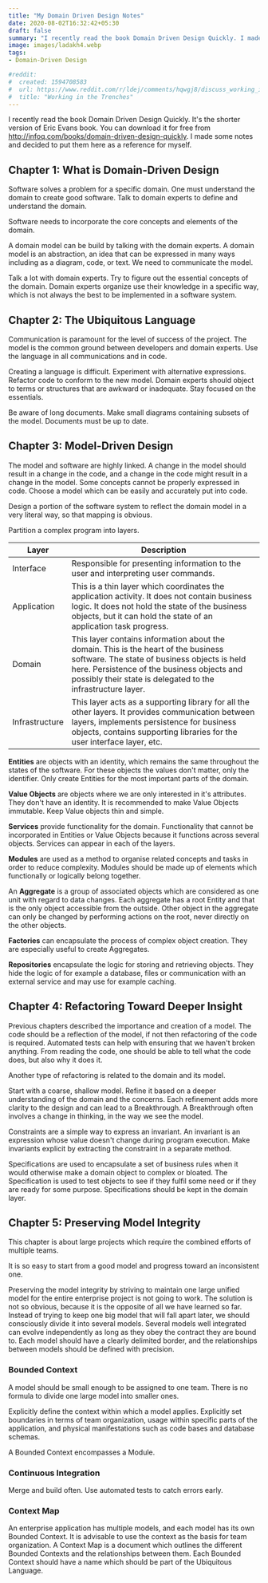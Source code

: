 ```yaml
---
title: "My Domain Driven Design Notes"
date: 2020-08-02T16:32:42+05:30
draft: false
summary: "I recently read the book Domain Driven Design Quickly. I made some notes and decided to put them here as a reference for myself."
image: images/ladakh4.webp
tags:
- Domain-Driven Design 

#reddit:
#  created: 1594708583 
#  url: https://www.reddit.com/r/ldej/comments/hqwgj8/discuss_working_in_the_trenches/
#  title: "Working in the Trenches"
---
```


I recently read the book Domain Driven Design Quickly. It's the shorter version of Eric Evans book. You can download it for free from http://infoq.com/books/domain-driven-design-quickly. I made some notes and decided to put them here as a reference for myself.

## Chapter 1: What is Domain-Driven Design

Software solves a problem for a specific domain. One must understand the domain to create good software. Talk to domain experts to define and understand the domain.

Software needs to incorporate the core concepts and elements of the domain.

A domain model can be build by talking with the domain experts. A domain model is an abstraction, an idea that can be expressed in many ways including as a diagram, code, or text. We need to communicate the model.

Talk a lot with domain experts. Try to figure out the essential concepts of the domain. Domain experts organize use their knowledge in a specific way, which is not always the best to be implemented in a software system.

## Chapter 2: The Ubiquitous Language

Communication is paramount for the level of success of the project. The model is the common ground between developers and domain experts. Use the language in all communications and in code.

Creating a language is difficult. Experiment with alternative expressions. Refactor code to conform to the new model. Domain experts should object to terms or structures that are awkward or inadequate. Stay focused on the essentials.

Be aware of long documents. Make small diagrams containing subsets of the model. Documents must be up to date.

## Chapter 3: Model-Driven Design

The model and software are highly linked. A change in the model should result in a change in the code, and a change in the code might result in a change in the model. Some concepts cannot be properly expressed in code. Choose a model which can be easily and accurately put into code.

Design a portion of the software system to reflect the domain model in a very literal way, so that mapping is obvious.

Partition a complex program into layers.

| Layer          | Description                                                  |
| -------------- | ------------------------------------------------------------ |
| Interface      | Responsible for presenting information to the user and interpreting user commands. |
| Application    | This is a thin layer which coordinates the application activity. It does not contain business logic. It does not hold the state of the business objects, but it can hold the state of an application task progress. |
| Domain         | This layer contains information about the domain. This is the heart of the business software. The state of business objects is held here. Persistence of the business objects and possibly their state is delegated to the infrastructure layer. |
| Infrastructure | This layer acts as a supporting library for all the other layers. It provides communication between layers, implements persistence for business objects, contains supporting libraries for the user interface layer, etc. |

**Entities** are objects with an identity, which remains the same throughout the states of the software. For these objects the values don't matter, only the identifier. Only create Entities for the most important parts of the domain.

**Value Objects** are objects where we are only interested in it's attributes. They don't have an identity. It is recommended to make Value Objects immutable. Keep Value objects thin and simple.

**Services** provide functionality for the domain. Functionality that cannot be incorporated in Entities or Value Objects because it functions across several objects. Services can appear in each of the layers.

**Modules** are used as a method to organise related concepts and tasks in order to reduce complexity. Modules should be made up of elements which functionally or logically belong together.

An **Aggregate** is a group of associated objects which are considered as one unit with regard to data changes. Each aggregate has a root Entity and that is the only object accessible from the outside. Other object in the aggregate can only be changed by performing actions on the root, never directly on the other objects.

**Factories** can encapsulate the process of complex object creation. They are especially useful to create Aggregates.

**Repositories** encapsulate the logic for storing and retrieving objects. They hide the logic of for example a database, files or communication with an external service and may use for example caching.

## Chapter 4: Refactoring Toward Deeper Insight

Previous chapters described the importance and creation of a model. The code should be a reflection of the model, if not then refactoring of the code is required. Automated tests can help with ensuring that we haven't broken anything. From reading the code, one should be able to tell what the code does, but also why it does it.

Another type of refactoring is related to the domain and its model. 

Start with a coarse, shallow model. Refine it based on a deeper understanding of the domain and the concerns. Each refinement adds more clarity to the design and can lead to a Breakthrough. A Breakthrough often involves a change in thinking, in the way we see the model.

Constraints are a simple way to express an invariant. An invariant is an expression whose value doesn't change during program execution. Make invariants explicit by extracting the constraint in a separate method.

Specifications are used to encapsulate a set of business rules when it would otherwise make a domain object to complex or bloated. The Specification is used to test objects to see if they fulfil some need or if they are ready for some purpose. Specifications should be kept in the domain layer.

## Chapter 5: Preserving Model Integrity

This chapter is about large projects which require the combined efforts of multiple teams. 

It is so easy to start from a good model and progress toward an inconsistent one. 

Preserving the model integrity by striving to maintain one large unified model for the entire enterprise project is not going to work. The solution is not so obvious, because it is the opposite of all we have learned so far. Instead of trying to keep one big model that will fall apart later, we should consciously divide it into several models. Several models well integrated can evolve independently as long as they obey the contract they are bound to. Each model should have a clearly delimited border, and the relationships between models should be defined with precision.

### Bounded Context

A model should be small enough to be assigned to one team. There is no formula to divide one large model into smaller ones.

Explicitly define the context within which a model applies. Explicitly set boundaries in terms of team organization, usage within specific parts of the application, and physical manifestations such as code bases and database schemas.

A Bounded Context encompasses a Module.

### Continuous Integration

Merge and build often. Use automated tests to catch errors early.

### Context Map

An enterprise application has multiple models, and each model has its own Bounded Context. It is advisable to use the context as the basis for team organization. A Context Map is a document which outlines the different Bounded Contexts and the relationships between them. Each Bounded Context should have a name which should be part of the Ubiquitous Language.
